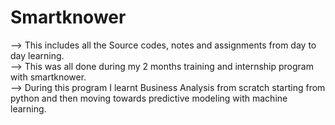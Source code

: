 # Smartknower
--> This includes all the Source codes, notes and assignments from day to day learning.<br>
--> This was all done during my 2 months training and internship program with smartknower.<br>
--> During this program I learnt Business Analysis from scratch starting from python and then moving towards predictive modeling with machine learning.
